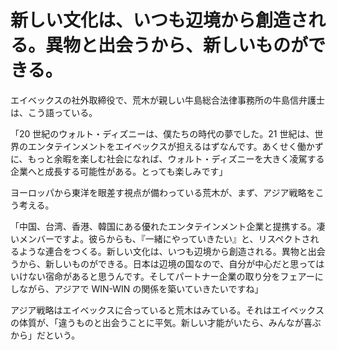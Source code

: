 # 新しい文化は、いつも辺境から創造される。異物と出会うから、新しいものができる。

エイベックスの社外取締役で、荒木が親しい牛島総合法律事務所の牛島信弁護士は、こう語っている。

「20 世紀のウォルト・ディズニーは、僕たちの時代の夢でした。21 世紀は、世界のエンタテインメントをエイベックスが担えるはずなんです。あくせく働かずに、もっと余暇を楽しむ社会になれば、ウォルト・ディズニーを大きく凌駕する企業へと成長する可能性がある。とっても楽しみです」

ヨーロッパから東洋を眼差す視点が備わっている荒木が、まず、アジア戦略をこう考える。

「中国、台湾、香港、韓国にある優れたエンタテインメント企業と提携する。凄いメンバーですよ。彼らからも、『一緒にやっていきたい』と、リスペクトされるような連合をつくる。新しい文化は、いつも辺境から創造される。異物と出会うから、新しいものができる。日本は辺境の国なので、自分が中心だと思ってはいけない宿命があると思うんです。そしてパートナー企業の取り分をフェアーにしながら、アジアで WIN-WIN の関係を築いていきたいですね」

アジア戦略はエイベックスに合っていると荒木はみている。それはエイベックスの体質が、「違うものと出会うことに平気。新しい才能がいたら、みんなが喜ぶから」だという。
